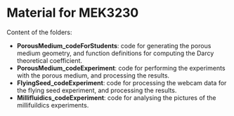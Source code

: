 # Material for MEK3230

Content of the folders:

- **PorousMedium_codeForStudents**: code for generating the porous medium geometry, and function definitions for computing the Darcy theoretical coefficient.
- **PorousMedium_codeExperiment**: code for performing the experiments with the porous medium, and processing the results.
- **FlyingSeed_codeExperiment**: code for processing the webcam data for the flying seed experiment, and processing the results.
- **Millifluidics_codeExperiment**: code for analysing the pictures of the millifuildics experiments.
